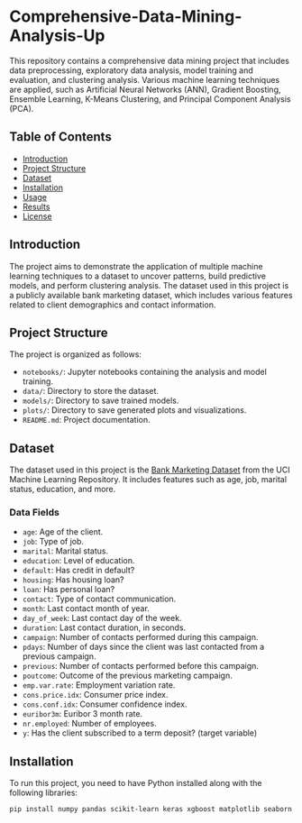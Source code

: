 # Comprehensive-Data-Mining-Analysis-Up
This repository contains a comprehensive data mining project that includes data preprocessing, exploratory data analysis, model training and evaluation, and clustering analysis. Various machine learning techniques are applied, such as Artificial Neural Networks (ANN), Gradient Boosting, Ensemble Learning, K-Means Clustering, and Principal Component Analysis (PCA).

## Table of Contents
- [Introduction](#introduction)
- [Project Structure](#project-structure)
- [Dataset](#dataset)
- [Installation](#installation)
- [Usage](#usage)
- [Results](#results)
- [License](#license)

## Introduction
The project aims to demonstrate the application of multiple machine learning techniques to a dataset to uncover patterns, build predictive models, and perform clustering analysis. The dataset used in this project is a publicly available bank marketing dataset, which includes various features related to client demographics and contact information.

## Project Structure
The project is organized as follows:
- `notebooks/`: Jupyter notebooks containing the analysis and model training.
- `data/`: Directory to store the dataset.
- `models/`: Directory to save trained models.
- `plots/`: Directory to save generated plots and visualizations.
- `README.md`: Project documentation.

## Dataset
The dataset used in this project is the [Bank Marketing Dataset](https://archive.ics.uci.edu/ml/datasets/Bank+Marketing) from the UCI Machine Learning Repository. It includes features such as age, job, marital status, education, and more.

### Data Fields
- `age`: Age of the client.
- `job`: Type of job.
- `marital`: Marital status.
- `education`: Level of education.
- `default`: Has credit in default?
- `housing`: Has housing loan?
- `loan`: Has personal loan?
- `contact`: Type of contact communication.
- `month`: Last contact month of year.
- `day_of_week`: Last contact day of the week.
- `duration`: Last contact duration, in seconds.
- `campaign`: Number of contacts performed during this campaign.
- `pdays`: Number of days since the client was last contacted from a previous campaign.
- `previous`: Number of contacts performed before this campaign.
- `poutcome`: Outcome of the previous marketing campaign.
- `emp.var.rate`: Employment variation rate.
- `cons.price.idx`: Consumer price index.
- `cons.conf.idx`: Consumer confidence index.
- `euribor3m`: Euribor 3 month rate.
- `nr.employed`: Number of employees.
- `y`: Has the client subscribed to a term deposit? (target variable)

## Installation
To run this project, you need to have Python installed along with the following libraries:

```bash
pip install numpy pandas scikit-learn keras xgboost matplotlib seaborn missingno
